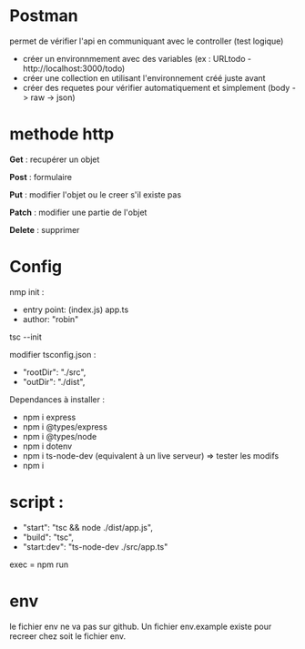 # Postman

permet de vérifier l'api en communiquant avec le controller (test logique)

- créer un environnmement avec des variables (ex : URLtodo - http://localhost:3000/todo)
- créer une collection en utilisant l'environnement créé juste avant
- créer des requetes pour vérifier automatiquement et simplement (body -> raw -> json)

# methode http

**Get** : recupérer un objet

**Post** : formulaire

**Put** : modifier l'objet ou le creer s'il existe pas

**Patch** : modifier une partie de l'objet

**Delete** : supprimer

# Config

nmp init :

- entry point: (index.js) app.ts
- author: "robin"

tsc --init

modifier tsconfig.json :

- "rootDir": "./src",
- "outDir": "./dist",

Dependances à installer :

- npm i express
- npm i @types/express
- npm i @types/node
- npm i dotenv
- npm i ts-node-dev (equivalent à un live serveur) => tester les modifs
- npm i

# script :

- "start": "tsc && node ./dist/app.js",
- "build": "tsc",
- "start:dev": "ts-node-dev ./src/app.ts"

exec = npm run <cmd>

# env

le fichier env ne va pas sur github.
Un fichier env.example existe pour recreer chez soit le fichier env.
